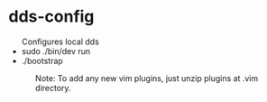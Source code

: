 dds-config
==========

<ul>Configures local dds
<li>sudo ./bin/dev run </li>
<li>./bootstrap </li>
<ul>

<p>
Note: To add any new vim plugins, just unzip plugins at .vim directory.
</p>
